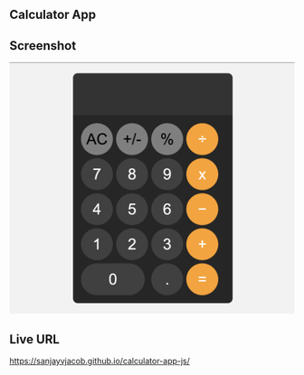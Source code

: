 ## Calculator App

## Screenshot

![](./screenshot.png)

## Live URL

https://sanjayvjacob.github.io/calculator-app-js/
